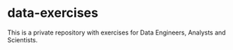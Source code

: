 # data-exercises
This is a private repository with exercises for Data Engineers, Analysts and Scientists.
